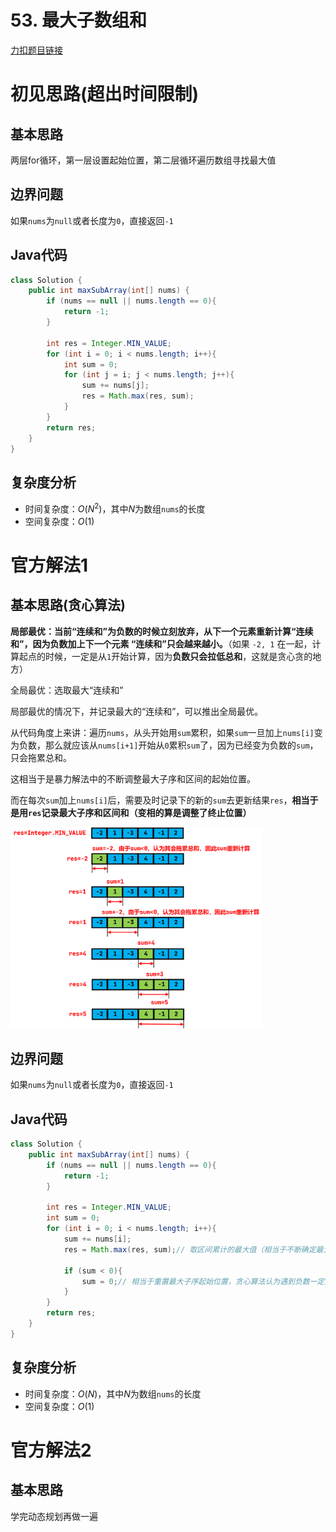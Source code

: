 # 53. 最大子数组和

[力扣题目链接](https://leetcode-cn.com/problems/maximum-subarray/)


# 初见思路(超出时间限制)

## 基本思路

两层for循环，第一层设置起始位置，第二层循环遍历数组寻找最大值

## 边界问题

如果`nums`为`null`或者长度为`0`，直接返回`-1`

## Java代码
```java
class Solution {
    public int maxSubArray(int[] nums) {
        if (nums == null || nums.length == 0){
            return -1;
        }

        int res = Integer.MIN_VALUE;
        for (int i = 0; i < nums.length; i++){
            int sum = 0;
            for (int j = i; j < nums.length; j++){
                sum += nums[j];
                res = Math.max(res, sum);
            }
        }
        return res;
    }
}
```

## 复杂度分析
- 时间复杂度：$O(N^{2})$，其中$N$为数组`nums`的长度
- 空间复杂度：$O(1)$

# 官方解法1

## 基本思路(贪心算法)

<strong>局部最优：当前“连续和”为负数的时候立刻放弃，从下一个元素重新计算“连续和”，因为负数加上下一个元素 “连续和”只会越来越小。</strong>（如果 `-2, 1` 在一起，计算起点的时候，一定是从`1`开始计算，因为<strong>负数只会拉低总和</strong>，这就是贪心贪的地方）

全局最优：选取最大“连续和”

局部最优的情况下，并记录最大的“连续和”，可以推出全局最优。

从代码角度上来讲：遍历`nums`，从头开始用`sum`累积，如果`sum`一旦加上`nums[i]`变为负数，那么就应该从`nums[i+1]`开始从`0`累积`sum`了，因为已经变为负数的`sum`，只会拖累总和。

这相当于是暴力解法中的不断调整最大子序和区间的起始位置。

而在每次`sum`加上`nums[i]`后，需要及时记录下的新的`sum`去更新结果`res`，<strong>相当于是用`res`记录最大子序和区间和（变相的算是调整了终止位置）</strong>

<img src="../Pictures/53. 最大子数组和.png" width="80%"/>

## 边界问题

如果`nums`为`null`或者长度为`0`，直接返回`-1`

## Java代码
```java
class Solution {
    public int maxSubArray(int[] nums) {
        if (nums == null || nums.length == 0){
            return -1;
        }

        int res = Integer.MIN_VALUE;
        int sum = 0;
        for (int i = 0; i < nums.length; i++){
            sum += nums[i];
            res = Math.max(res, sum);// 取区间累计的最大值（相当于不断确定最大子序终止位置）
            
            if (sum < 0){
                sum = 0;// 相当于重置最大子序起始位置，贪心算法认为遇到负数一定是拉低总和
            }
        }
        return res;
    }
}
```

## 复杂度分析
- 时间复杂度：$O(N)$，其中$N$为数组`nums`的长度
- 空间复杂度：$O(1)$

# 官方解法2

## 基本思路

学完动态规划再做一遍